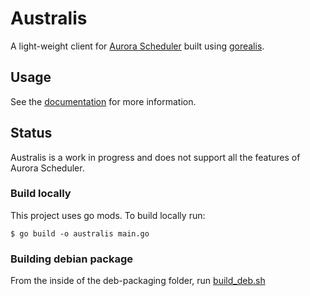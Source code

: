 # Australis

A light-weight client for [Aurora Scheduler](https://aurora-scheduler.github.io/) built using [gorealis](https://github.com/aurora-scheduler/gorealis).

## Usage
See the [documentation](docs/australis.md) for more information.

## Status
Australis is a work in progress and does not support all the features of Aurora Scheduler.

### Build locally
This project uses go mods. To build locally run:

`$ go build -o australis main.go`

### Building debian package
From the inside of the deb-packaging folder, run [build_deb.sh](deb-packaging/build_deb.sh)
